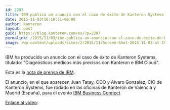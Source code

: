 ```yaml
---
id: 2297
title: IBM publica un anuncio con el caso de éxito de Kanteron Systems
date: 2015-11-03T16:10:51+00:00
author: kanteron
layout: post
guid: https://blog.kanteron.com/es/?p=2297
permalink: /2015/11/03/ibm-publica-un-anuncio-con-el-caso-de-exito-de-kanteron-systems/
image: /wp-content/uploads/sites/2/2015/11/Screen-Shot-2015-11-03-at-19.31.37.png
---
```

IBM ha producido un anuncio con el caso de éxito de Kanteron Systems, titulado: "Diagnósticos médicos más precisos con Kanteron e IBM Cloud".

Esta es la <a href="https://www-03.ibm.com/press/es/es/pressrelease/48066.wss" target="_blank">nota de prensa de IBM</a>.

El anuncio, en el que aparecen Juan Tatay, COO y Alvaro Gonzalez, CIO de Kanteron Systems, fue rodado en las oficinas de Kanteron de Valencia y Madrid (España), para el evento <a href="https://www.businessconnect.es" target="_blank">IBM Business Connect</a>.

<a href="httpss://www.youtube.com/watch?v=oOO2dagH_cU" target="_blank">Enlace al vídeo</a>:
  
<span class="embed-youtube" style="text-align:center; display: block;"></span>